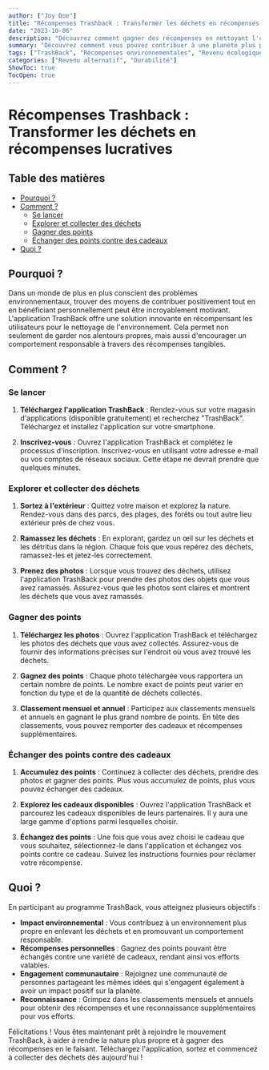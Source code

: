 ```yaml
---
author: ["Joy Doe"]
title: "Récompenses Trashback : Transformer les déchets en récompenses lucratives"
date: "2023-10-06"
description: "Découvrez comment gagner des récompenses en nettoyant l'environnement avec l'application TrashBack. Ce guide explique comment commencer, collecter des déchets, gagner des points et échanger des récompenses."
summary: "Découvrez comment vous pouvez contribuer à une planète plus propre et gagner des récompenses avec l'application TrashBack. Ce guide couvre tout, du démarrage à l'échange de points contre des cadeaux."
tags: ["TrashBack", "Récompenses environnementales", "Revenu écologique", "Vie durable"]
categories: ["Revenu alternatif", "Durabilité"]
ShowToc: true
TocOpen: true
---
```


# Récompenses Trashback : Transformer les déchets en récompenses lucratives

## Table des matières
- [Pourquoi ?](#pourquoi)
- [Comment ?](#comment)
  - [Se lancer](#se-lancer)
  - [Explorer et collecter des déchets](#explorer-et-collecter-des-dechets)
  - [Gagner des points](#gagner-des-points)
  - [Échanger des points contre des cadeaux](#échanger-des-points-contre-des-cadeaux)
- [Quoi ?](#quoi)

## Pourquoi ?

Dans un monde de plus en plus conscient des problèmes environnementaux, trouver des moyens de contribuer positivement tout en en bénéficiant personnellement peut être incroyablement motivant. L'application TrashBack offre une solution innovante en récompensant les utilisateurs pour le nettoyage de l'environnement. Cela permet non seulement de garder nos alentours propres, mais aussi d'encourager un comportement responsable à travers des récompenses tangibles.

## Comment ?

### Se lancer

1. **Téléchargez l'application TrashBack** : Rendez-vous sur votre magasin d'applications (disponible gratuitement) et recherchez "TrashBack". Téléchargez et installez l'application sur votre smartphone.

2. **Inscrivez-vous** : Ouvrez l'application TrashBack et complétez le processus d'inscription. Inscrivez-vous en utilisant votre adresse e-mail ou vos comptes de réseaux sociaux. Cette étape ne devrait prendre que quelques minutes.

### Explorer et collecter des déchets

1. **Sortez à l'extérieur** : Quittez votre maison et explorez la nature. Rendez-vous dans des parcs, des plages, des forêts ou tout autre lieu extérieur près de chez vous.

2. **Ramassez les déchets** : En explorant, gardez un œil sur les déchets et les détritus dans la région. Chaque fois que vous repérez des déchets, ramassez-les et jetez-les correctement.

3. **Prenez des photos** : Lorsque vous trouvez des déchets, utilisez l'application TrashBack pour prendre des photos des objets que vous avez ramassés. Assurez-vous que les photos sont claires et montrent les déchets que vous avez ramassés.

### Gagner des points

1. **Téléchargez les photos** : Ouvrez l'application TrashBack et téléchargez les photos des déchets que vous avez collectés. Assurez-vous de fournir des informations précises sur l'endroit où vous avez trouvé les déchets.

2. **Gagnez des points** : Chaque photo téléchargée vous rapportera un certain nombre de points. Le nombre exact de points peut varier en fonction du type et de la quantité de déchets collectés.

3. **Classement mensuel et annuel** : Participez aux classements mensuels et annuels en gagnant le plus grand nombre de points. En tête des classements, vous pouvez remporter des cadeaux et récompenses supplémentaires.

### Échanger des points contre des cadeaux

1. **Accumulez des points** : Continuez à collecter des déchets, prendre des photos et gagner des points. Plus vous accumulez de points, plus vous pouvez échanger des cadeaux.

2. **Explorez les cadeaux disponibles** : Ouvrez l'application TrashBack et parcourez les cadeaux disponibles de leurs partenaires. Il y aura une large gamme d'options parmi lesquelles choisir.

3. **Échangez des points** : Une fois que vous avez choisi le cadeau que vous souhaitez, sélectionnez-le dans l'application et échangez vos points contre ce cadeau. Suivez les instructions fournies pour réclamer votre récompense.

## Quoi ?

En participant au programme TrashBack, vous atteignez plusieurs objectifs :

- **Impact environnemental** : Vous contribuez à un environnement plus propre en enlevant les déchets et en promouvant un comportement responsable.
- **Récompenses personnelles** : Gagnez des points pouvant être échangés contre une variété de cadeaux, rendant ainsi vos efforts valables.
- **Engagement communautaire** : Rejoignez une communauté de personnes partageant les mêmes idées qui s'engagent également à avoir un impact positif sur la planète.
- **Reconnaissance** : Grimpez dans les classements mensuels et annuels pour obtenir des récompenses et une reconnaissance supplémentaires pour vos efforts.

Félicitations ! Vous êtes maintenant prêt à rejoindre le mouvement TrashBack, à aider à rendre la nature plus propre et à gagner des récompenses en le faisant. Téléchargez l'application, sortez et commencez à collecter des déchets dès aujourd'hui !